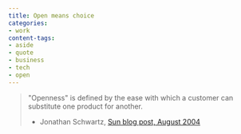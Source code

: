 ```yaml
---
title: Open means choice
categories:
- work
content-tags:
- aside
- quote
- business
- tech
- open
---
```


> "Openness" is defined by the ease with which a customer can substitute one product for another.
> - Jonathan Schwartz, [Sun blog post, August 2004][1]

   [1]: http://blogs.sun.com/jonathan/date/20040808
